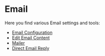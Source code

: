 # Email

Here you find various Email settings and tools:

* [Email Configuration](setup.md)
* [Edit Email Content](editing-emails-content.md)
* [Mailer](broken-reference)
* [Direct Email Reply](direct-reply.md)
